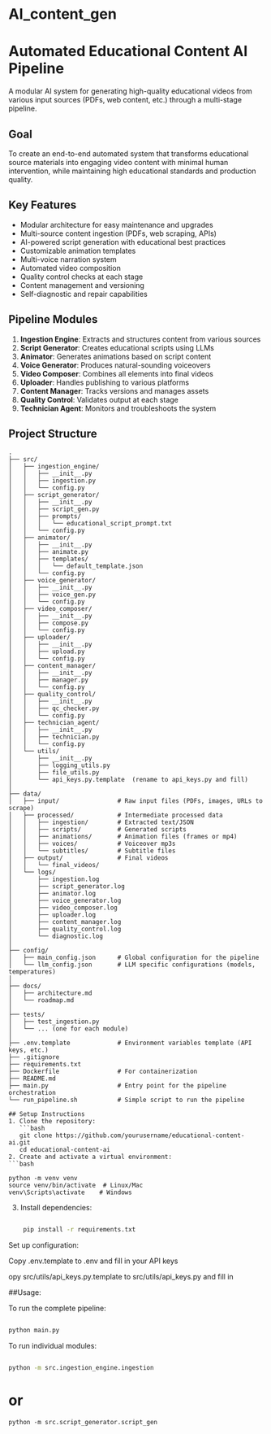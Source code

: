 # AI_content_gen
# Automated Educational Content AI Pipeline

A modular AI system for generating high-quality educational videos from various input sources (PDFs, web content, etc.) through a multi-stage pipeline.

## Goal
To create an end-to-end automated system that transforms educational source materials into engaging video content with minimal human intervention, while maintaining high educational standards and production quality.

## Key Features
- Modular architecture for easy maintenance and upgrades
- Multi-source content ingestion (PDFs, web scraping, APIs)
- AI-powered script generation with educational best practices
- Customizable animation templates
- Multi-voice narration system
- Automated video composition
- Quality control checks at each stage
- Content management and versioning
- Self-diagnostic and repair capabilities

## Pipeline Modules
1. **Ingestion Engine**: Extracts and structures content from various sources
2. **Script Generator**: Creates educational scripts using LLMs
3. **Animator**: Generates animations based on script content
4. **Voice Generator**: Produces natural-sounding voiceovers
5. **Video Composer**: Combines all elements into final videos
6. **Uploader**: Handles publishing to various platforms
7. **Content Manager**: Tracks versions and manages assets
8. **Quality Control**: Validates output at each stage
9. **Technician Agent**: Monitors and troubleshoots the system

## Project Structure
```
.
├── src/
│   ├── ingestion_engine/
│   │   ├── __init__.py
│   │   ├── ingestion.py
│   │   └── config.py
│   ├── script_generator/
│   │   ├── __init__.py
│   │   ├── script_gen.py
│   │   ├── prompts/
│   │   │   └── educational_script_prompt.txt
│   │   └── config.py
│   ├── animator/
│   │   ├── __init__.py
│   │   ├── animate.py
│   │   ├── templates/
│   │   │   └── default_template.json
│   │   └── config.py
│   ├── voice_generator/
│   │   ├── __init__.py
│   │   ├── voice_gen.py
│   │   └── config.py
│   ├── video_composer/
│   │   ├── __init__.py
│   │   ├── compose.py
│   │   └── config.py
│   ├── uploader/
│   │   ├── __init__.py
│   │   ├── upload.py
│   │   └── config.py
│   ├── content_manager/
│   │   ├── __init__.py
│   │   ├── manager.py
│   │   └── config.py
│   ├── quality_control/
│   │   ├── __init__.py
│   │   ├── qc_checker.py
│   │   └── config.py
│   ├── technician_agent/
│   │   ├── __init__.py
│   │   ├── technician.py
│   │   └── config.py
│   └── utils/
│       ├── __init__.py
│       ├── logging_utils.py
│       ├── file_utils.py
│       └── api_keys.py.template  (rename to api_keys.py and fill)
│
├── data/
│   ├── input/                # Raw input files (PDFs, images, URLs to scrape)
│   ├── processed/            # Intermediate processed data
│   │   ├── ingestion/        # Extracted text/JSON
│   │   ├── scripts/          # Generated scripts
│   │   ├── animations/       # Animation files (frames or mp4)
│   │   ├── voices/           # Voiceover mp3s
│   │   └── subtitles/        # Subtitle files
│   ├── output/               # Final videos
│   │   └── final_videos/
│   └── logs/
│       ├── ingestion.log
│       ├── script_generator.log
│       ├── animator.log
│       ├── voice_generator.log
│       ├── video_composer.log
│       ├── uploader.log
│       ├── content_manager.log
│       ├── quality_control.log
│       └── diagnostic.log
│
├── config/
│   ├── main_config.json      # Global configuration for the pipeline
│   └── llm_config.json       # LLM specific configurations (models, temperatures)
│
├── docs/
│   ├── architecture.md
│   └── roadmap.md
│
├── tests/
│   ├── test_ingestion.py
│   └── ... (one for each module)
│
├── .env.template             # Environment variables template (API keys, etc.)
├── .gitignore
├── requirements.txt
├── Dockerfile                # For containerization
├── README.md
├── main.py                   # Entry point for the pipeline orchestration
└── run_pipeline.sh           # Simple script to run the pipeline

## Setup Instructions
1. Clone the repository:
   ```bash
   git clone https://github.com/yourusername/educational-content-ai.git
   cd educational-content-ai
2. Create and activate a virtual environment:
```bash

python -m venv venv
source venv/bin/activate  # Linux/Mac
venv\Scripts\activate    # Windows
```

3. Install dependencies:
```bash

    pip install -r requirements.txt
```
 Set up configuration:

   Copy .env.template to .env and fill in your API keys

   opy src/utils/api_keys.py.template to src/utils/api_keys.py and fill in

##Usage:

To run the complete pipeline:
```bash

python main.py
```
To run individual modules:
```bash

python -m src.ingestion_engine.ingestion
```
# or
```
python -m src.script_generator.script_gen
```
